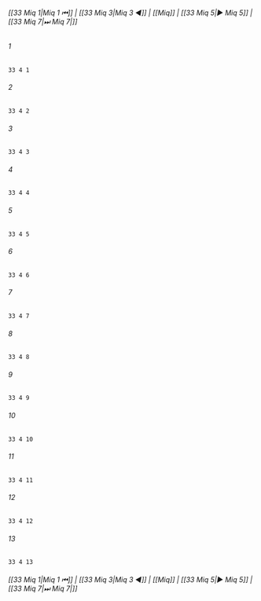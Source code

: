
###### [[33 Miq 1|Miq 1 ⏮]] | [[33 Miq 3|Miq 3 ◀]] | [[Miq]] | [[33 Miq 5|▶ Miq 5]] | [[33 Miq 7|⏭ Miq 7|]]

###### 1
``` verse
33 4 1 
```
###### 2
``` verse
33 4 2 
```
###### 3
``` verse
33 4 3 
```
###### 4
``` verse
33 4 4 
```
###### 5
``` verse
33 4 5 
```
###### 6
``` verse
33 4 6 
```
###### 7
``` verse
33 4 7 
```
###### 8
``` verse
33 4 8 
```
###### 9
``` verse
33 4 9 
```
###### 10
``` verse
33 4 10 
```
###### 11
``` verse
33 4 11 
```
###### 12
``` verse
33 4 12 
```
###### 13
``` verse
33 4 13 
```

###### [[33 Miq 1|Miq 1 ⏮]] | [[33 Miq 3|Miq 3 ◀]] | [[Miq]] | [[33 Miq 5|▶ Miq 5]] | [[33 Miq 7|⏭ Miq 7|]]

